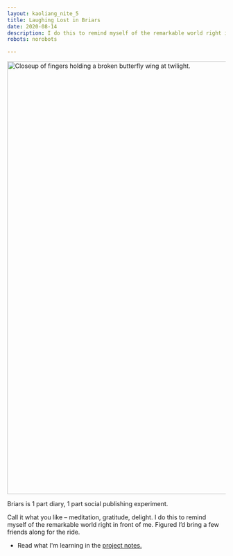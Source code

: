 ```yaml
---
layout: kaoliang_nite_5
title: Laughing Lost in Briars
date: 2020-08-14
description: I do this to remind myself of the remarkable world right in front of me.
robots: norobots

---
```



<img src="https://images.zachmccabe.com/file/briars/briars-0-1000.jpg" alt="Closeup of fingers holding a broken butterfly wing at twilight." width="1000" height="1000">

<span class="lede">Briars is 1 part diary, 1 part social publishing experiment.</span>

Call it what you like – meditation, gratitude, delight. I do this to remind myself of the remarkable world right in front of me. Figured I’d bring a few friends along for the ride.

- Read what I'm learning in the [project notes.]

[project notes.]: https://www.zachmccabe.com/briars/notes
